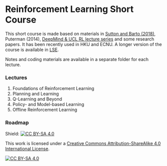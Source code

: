 # Reinforcement Learning Short Course

This short course is made based on materials in [Sutton and Barto (2018)](http://incompleteideas.net/book/RLbook2020.pdf), Puterman (2014), [DeepMind & UCL RL lecture series](https://www.deepmind.com/learning-resources/introduction-to-reinforcement-learning-with-david-silver) and some research papers. It has been recently used in HKU and ECNU. A longer version of the course is available in [LSE](https://www.lse.ac.uk/resources/calendar2021-2022/courseGuides/ST/2021_ST455.htm). 

Notes and coding materials are available in a separate folder for each lecture.

### Lectures

1. Foundations of Reinforcement Learning
2. Planning and Learning
3. Q-Learning and Beyond
4. Policy- and Model-based Learning
5. Offline Reinforcement Learning

### Roadmap

Shield: [![CC BY-SA 4.0][cc-by-sa-shield]][cc-by-sa]

This work is licensed under a
[Creative Commons Attribution-ShareAlike 4.0 International License][cc-by-sa].

[![CC BY-SA 4.0][cc-by-sa-image]][cc-by-sa]

[cc-by-sa]: http://creativecommons.org/licenses/by-sa/4.0/
[cc-by-sa-image]: https://licensebuttons.net/l/by-sa/4.0/88x31.png
[cc-by-sa-shield]: https://img.shields.io/badge/License-CC%20BY--SA%204.0-lightgrey.svg

